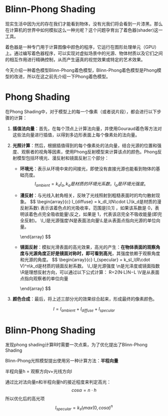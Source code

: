 # Blinn-Phong Shading

现实生活中因为光的存在我们才能看到物体，没有光我们将会看到一片漆黑。那么在计算机的世界中如何模拟这么一种光呢？这个问题孕育出了着色器(shader)这一工具。

着色器是一种专门用于计算图像中颜色的程序，它运行在图形处理单元（GPU）上。通过编写着色器程序，可以实现对虚拟场景中的光源、物体材质以及它们之间的相互作用进行精确控制，从而产生逼真的视觉效果或特定的艺术效果。

今天介绍一种着色模型Blinn-Phong着色模型，Blinn-Phong着色模型是Phong模型的改进，所以在这之前先介绍一下Phong着色模型。

# Phong Shading

在Phong Shading中，对于模型上的每一个像素（或者说片段），都会进行以下步骤的计算：

1. **插值法向量**：首先，在每个顶点上计算法向量，并使用Gouraud着色等方法对这些法向量进行插值，以得到多边形表面上每个像素处的法向量。

2. **光照计算**：然后，根据插值得到的每个像素处的法向量，结合光源的位置和强度、观察者的视角等因素，使用Phong反射模型来计算该点的颜色。Phong反射模型包括环境光、漫反射和镜面反射三个部分：

   - **环境光**：表示从环境中来的间接光，即使没有直接光源也能看到物体的基础亮度。
     $$
     I_{ambient} = k_aI_a,k_a是材质的环境光系数，I_a是环境光强度。
     $$

   - **漫反射**：与光线入射角相关，反映了光线照射到粗糙表面时的均匀散射现象。
     $$
     \begin{array}{c}
     I_{diffuse} = k_dI_l(N\cdot L)\\k_d是材质的漫反射系数\\
     表示该着色点的光吸收率，范围是[0,1]
     ，如果该系数是 0，表明该着色点完全吸收能量\\反之，如果是 1，代表该店完全不吸收能量(即完全反射)。
     \\I_l是光源强度\\N是表面法向量\\L是从表面点指向光源的单位向量。
     
     \end{array}
     $$

   - **镜面反射**：模拟光滑表面的高光效果，高光的产生：**在物体表面的观察角度与光源角度正好是镜面对称时，即可看到高光**，其强度依赖于观察角度和光源的角度。
     $$
     \begin{array}{c}
     I_{specular} = k_sI_l(R\cdot V)^n\\k_d是材质的镜面反射系数。
     \\I_l是光源强度
     \\n是光泽度或镜面指数
     \\R是理想反射方向，可以通过以下公式计算： 
     R=2(N⋅L)N−L
     \\V是从表面点指向观察者的单位向量
     
     \end{array}
     $$
     

3. **颜色合成**：最后，将上述三部分光的效果综合起来，形成最终的像素颜色。

$$
I = I_{ambient}+I_{diffuse}+I_{specular}
$$

# Blinn-Phong Shading

发现phong shading计算R时需要一次点乘，为了优化提出了Blinn-Phong Shading

Blinn-Phong光照模型提出使用另一种计算方法：**半程向量**

半程向量h = 观察方向v+光线方向l

通过比对法向量n和半程向量h的接近程度来判定高光：
$$
cos \alpha = n \cdot h
$$
所以优化后的高光项
$$
I_{specular} = k_sI_lmax(0,cos\alpha)^n
$$

